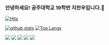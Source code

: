 ### 안녕하세요! 공주대학교 19학번 지찬우입니다.👋
[![Hits](https://hits.seeyoufarm.com/api/count/incr/badge.svg?url=https%3A%2F%2Fgithub.com%2Fjcw1031)](https://hits.seeyoufarm.com)
<!--
**shinplest/shinplest** is a ✨ _special_ ✨ repository because its `README.md` (this file) appears on your GitHub profile.

Here are some ideas to get you started:

- 🔭 I’m currently working on ...
- 🌱 I’m currently learning ...
- 👯 I’m looking to collaborate on ...
- 🤔 I’m looking for help with ...
- 💬 Ask me about ...
- 📫 How to reach me: ...
- 😄 Pronouns: ...
- ⚡ Fun fact: ...
-->

[![github stats](https://github-readme-stats.vercel.app/api?username=Google&show_icons=true&hide_border=true)](https://github.com/jcw1031)
[![Top Langs](https://github-readme-stats.vercel.app/api/top-langs/?username=jcw1031&layout=compact)](https://github.com/jcw1031)

<a href="" target="_blank"><img src="https://img.shields.io/badge/JAVA-007396?style=flat-square&logo=Java&logoColor=white"/></a>
<a href="" target="_blank"><img src="https://img.shields.io/badge/JavaScript-f5da42?style=flat-square&logo=Javascript&logoColor=white"/></a>
<a href="" target="_blank"><img src="https://img.shields.io/badge/Swift-F57542?style=flat-square&logo=Swift&logoColor=white"/></a>
<a href="" target="_blank"><img src="https://img.shields.io/badge/Flutter-3776AB?style=flat-square&logo=Flutter&logoColor=white"/></a>
<a href="" target="_blank"><img src="https://img.shields.io/badge/React-60d5f2?style=flat-square&logo=React&logoColor=white"/></a>
